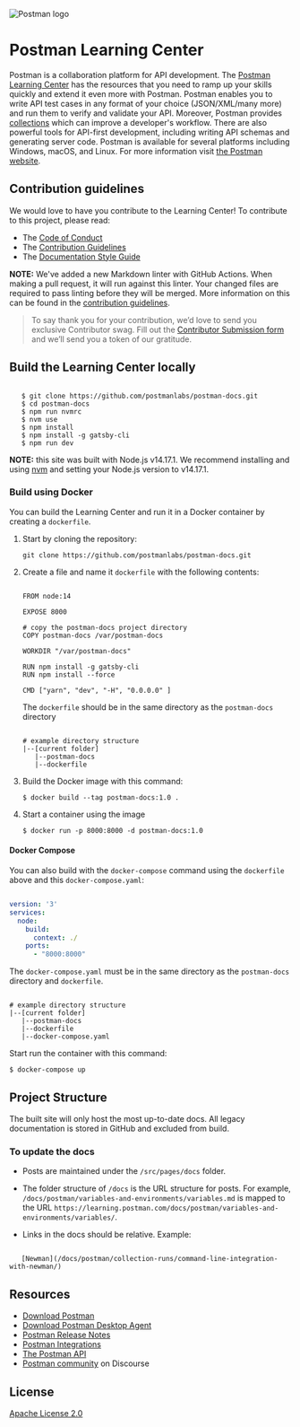![Postman logo](https://assets.getpostman.com/common-share/postman-github-logo.png "Postman logo")

# Postman Learning Center

Postman is a collaboration platform for API development. The [Postman Learning Center](https://learning.postman.com/) has the resources that you need to ramp up your skills quickly and extend it even more with Postman. Postman enables you to write API test cases in any format of your choice (JSON/XML/many more) and run them to verify and validate your API. Moreover, Postman provides [collections](https://learning.postman.com/docs/getting-started/creating-the-first-collection/) which can improve a developer's workflow. There are also powerful tools for API-first development, including writing API schemas and generating server code. Postman is available for several platforms including Windows, macOS, and Linux. For more information visit [the Postman website](https://www.postman.com/).

## Contribution guidelines

We would love to have you contribute to the Learning Center! To contribute to this project, please read:

* The [Code of Conduct](https://www.postman.com/code-of-conduct)
* The [Contribution Guidelines](CONTRIBUTING.md)
* The [Documentation Style Guide](DOCS_STYLE_GUIDE.md)

**NOTE:** We've added a new Markdown linter with GitHub Actions. When making a pull request, it will run against this linter. Your changed files are required to pass linting before they will be merged. More information on this can be found in the [contribution guidelines](CONTRIBUTING.md).

> To say thank you for your contribution, we’d love to send you exclusive Contributor swag. Fill out the [Contributor Submission form](https://docs.google.com/forms/d/e/1FAIpQLSfbLAcxl-IOiv3NmgEaWw7FleOaXnIyIoIrY_zn6U4JvjQBGA/viewform?usp=send_form) and we’ll send you a token of our gratitude.

## Build the Learning Center locally

```shell

   $ git clone https://github.com/postmanlabs/postman-docs.git
   $ cd postman-docs
   $ npm run nvmrc
   $ nvm use
   $ npm install
   $ npm install -g gatsby-cli
   $ npm run dev

```

**NOTE:** this site was built with Node.js v14.17.1. We recommend installing and using [nvm](https://github.com/nvm-sh/nvm) and setting your Node.js version to v14.17.1.

### Build using Docker

You can build the Learning Center and run it in a Docker container by creating a `dockerfile`.

1. Start by cloning the repository:

   `git clone https://github.com/postmanlabs/postman-docs.git`

2. Create a file and name it `dockerfile` with the following contents:

    ```shell

    FROM node:14

    EXPOSE 8000

    # copy the postman-docs project directory
    COPY postman-docs /var/postman-docs

    WORKDIR "/var/postman-docs"

    RUN npm install -g gatsby-cli
    RUN npm install --force

    CMD ["yarn", "dev", "-H", "0.0.0.0" ]

    ```

    The `dockerfile` should be in the same directory as the `postman-docs` directory

    ```shell

    # example directory structure
    |--[current folder]
       |--postman-docs
       |--dockerfile

    ```

3. Build the Docker image with this command:

   `$ docker build --tag postman-docs:1.0 .`

4. Start a container using the image

   `$ docker run -p 8000:8000 -d postman-docs:1.0`

#### Docker Compose

You can also build with the `docker-compose` command using the `dockerfile` above and this `docker-compose.yaml`:

```yaml

version: '3'
services:
  node:
    build:
      context: ./
    ports:
      - "8000:8000"

```

The `docker-compose.yaml` must be in the same directory as the `postman-docs` directory and `dockerfile`.

```shell

# example directory structure
|--[current folder]
   |--postman-docs
   |--dockerfile
   |--docker-compose.yaml

```

Start run the container with this command:

`$ docker-compose up`

## Project Structure

The built site will only host the most up-to-date docs. All legacy documentation is stored in GitHub and excluded from build.

### To update the docs

* Posts are maintained under the `/src/pages/docs` folder.

* The folder structure of `/docs` is the URL structure for posts. For example, `/docs/postman/variables-and-environments/variables.md` is mapped to the URL `https://learning.postman.com/docs/postman/variables-and-environments/variables/`.

* Links in the docs should be relative. Example:

```shell

   [Newman](/docs/postman/collection-runs/command-line-integration-with-newman/)
```

## Resources

* [Download Postman](https://www.postman.com/downloads/)
* [Download Postman Desktop Agent](https://www.postman.com/downloads/postman-agent/)
* [Postman Release Notes](https://www.postman.com/downloads/release-notes)
* [Postman Integrations](https://www.postman.com/integrations/)
* [The Postman API](https://www.postman.com/postman/workspace/postman-public-workspace/documentation/12959542-c8142d51-e97c-46b6-bd77-52bb66712c9a/)
* [Postman community](https://community.postman.com/) on Discourse

## License

[Apache License 2.0](LICENSE)
